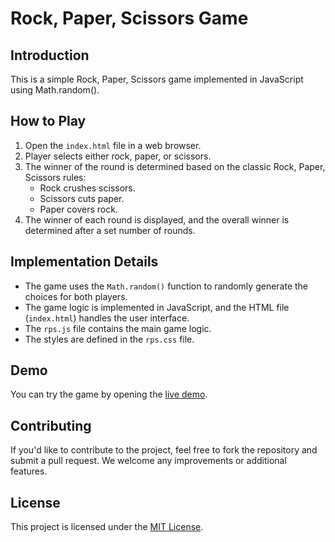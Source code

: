 # Rock, Paper, Scissors Game

## Introduction

This is a simple Rock, Paper, Scissors game implemented in JavaScript using Math.random().

## How to Play

1. Open the `index.html` file in a web browser.
2. Player selects either rock, paper, or scissors.
3. The winner of the round is determined based on the classic Rock, Paper, Scissors rules:
   - Rock crushes scissors.
   - Scissors cuts paper.
   - Paper covers rock.
4. The winner of each round is displayed, and the overall winner is determined after a set number of rounds.

## Implementation Details

- The game uses the `Math.random()` function to randomly generate the choices for both players.
- The game logic is implemented in JavaScript, and the HTML file (`index.html`) handles the user interface.
- The `rps.js` file contains the main game logic.
- The styles are defined in the `rps.css` file.

## Demo

You can try the game by opening the [live demo](https://nec0ti.github.io/Rock-Paper-Scissors/).

## Contributing

If you'd like to contribute to the project, feel free to fork the repository and submit a pull request. We welcome any improvements or additional features.

## License

This project is licensed under the [MIT License](LICENSE).
